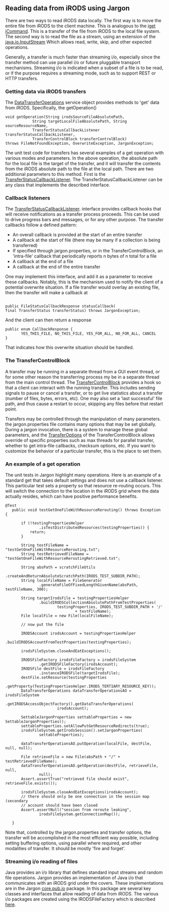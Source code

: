 ## Reading data from iRODS using Jargon

There are two ways to read iRODS data locally.  The first way is to move the entire file from iRODS to the client machine.
This is analogous to the [iget iCommand](https://docs.irods.org/master/icommands/user/#iget).  This is a transfer of the file from iRODS to the local
file system.  The second way is to read the file as a stream, using an extension of the [java.io.InputStream](https://docs.oracle.com/javase/7/docs/api/java/io/InputStream.html)
Which allows read, write, skip, and other expected operations.  

Generally, a transfer is much faster than streaming i/o, especially since the transfer method can use parallel i/o or
future pluggable transport mechanisms.  Streaming i/o is indicated when a subset of a file is to be read, or if the purpose requires
a streaming mode, such as to support REST or HTTP transfers.

### Getting data via iRODS transfers

The [DataTransferOperations](https://github.com/DICE-UNC/jargon/blob/master/jargon-core/src/main/java/org/irods/jargon/core/pub/DataTransferOperations.java) service 
object provides methods to 'get' data from iRODS. Specifically, the getOperation()

```
void getOperation(String irodsSourceFileAbsolutePath,
			String targetLocalFileAbsolutePath, String sourceResourceName,
			TransferStatusCallbackListener transferStatusCallbackListener,
			TransferControlBlock transferControlBlock)
throws FileNotFoundException, OverwriteException, JargonException;

```

The unit test code for transfers has several examples of a get operation with various modes and parameters.  In the above 
operation, the absolute path for the local file is the target of the transfer, and it will transfer the contents from the iRODS
absolute path to the file at the local path.  There are two additional parameters to this method.  First is the [TransferStatusCallbackListener](https://github.com/DICE-UNC/jargon/blob/master/jargon-core/src/main/java/org/irods/jargon/core/transfer/TransferStatusCallbackListener.java).
The TransferStatusCallbackListener can be any class that implements the described interface. 

 
### Callback listeners
 
The [TransferStatusCallbackListener](https://github.com/DICE-UNC/jargon/blob/master/jargon-core/src/main/java/org/irods/jargon/core/transfer/TransferStatusCallbackListener.java). 
interface provides callback hooks that will receive notifications as a transfer process proceeds.  This can be used to drive progress 
bars and messages, or for any other purpose.  The transfer callbacks follow a defined pattern:

* An overall callback is provided at the start of an entire transfer
* A callback at the start of file (there may be many if a collection is being transferred)
* If specified through jargon.properties, or in the TransferControlBlock, an 'intra-file' callback that periodically reports
n bytes of n total for a file
* A callback at the end of a file
* A callback at the end of the entire transfer

One may implement this interface, and add it as a parameter to receive these callbacks.  Notably, this is the mechanism used
to notify the client of a potential overwrite situation.  If a file transfer would overlay an existing file, then the transfer
 will make a callback at 
 
 ```
 
 public FileStatusCallbackResponse statusCallback(
 final TransferStatus transferStatus) throws JargonException;
 
 ```
 
 And the client can then return a response
 
 ```
 public enum CallbackResponse {
 		YES_THIS_FILE, NO_THIS_FILE, YES_FOR_ALL, NO_FOR_ALL, CANCEL
 }
 
 ```
 
 That indicates how this overwrite situation should be handled.
 
### The TransferControlBlock
 
A transfer may be running in a separate thread from a GUI event thread, or for some other reason the transferring process my be 
 in a separate thread from the main control thread.  The [TransferControlBlock](https://github.com/DICE-UNC/jargon/blob/master/jargon-core/src/main/java/org/irods/jargon/core/transfer/TransferControlBlock.java)
 provides a hook so that a client can interact with the running transfer.  This includes sending signals to pause or 
 cancel a transfer, or to get live statistics about a transfer (number of files, bytes, errors, etc).  One may also set a 'last successful'
 file path, and thus cause a restart to occur, skipping any files before that restart point.  
 
 Transfers may be controlled through the manipulation of many parameters.  the jargon.properties file contains many options
 that may be set globally.  During a jargon invocation, there is a system to manage these global parameters, and the [TransferOptions](https://github.com/DICE-UNC/jargon/blob/master/jargon-core/src/main/java/org/irods/jargon/core/packinstr/TransferOptions.java)
 of the TransferControlBlock allows override of specific properties such as max threads for parallel transfer, whether to get intra-file callbacks, checksum options, etc.  If you want
 to customize the behavior of a particular transfer, this is the place to set them.
 
 ### An example of a get operation
 
 The unit tests in Jargon highlight many operations.  Here is an example of a standard get that takes default settings and does not use a callback listener.  This particular test sets a property so
 that resource re-routing occurs.  This will switch the connection to the location in the iRODS grid where the data actually resides,
 which can have positive performance benefits.
 
 ```
 @Test
 	public void testGetOneFileWithResourceRerouting() throws Exception {
 
 		if (!testingPropertiesHelper
 				.isTestDistributedResources(testingProperties)) {
 			return;
 		}
 
 		String testFileName = "testGetOneFileWithResourceRerouting.txt";
 		String testRetrievedFileName = "testGetOneFileWithResourceReroutingRetrieved.txt";
 
 		String absPath = scratchFileUtils
 				.createAndReturnAbsoluteScratchPath(IRODS_TEST_SUBDIR_PATH);
 		String localFileName = FileGenerator
 				.generateFileOfFixedLengthGivenName(absPath, testFileName, 300);
 
 		String targetIrodsFile = testingPropertiesHelper
 				.buildIRODSCollectionAbsolutePathFromTestProperties(
 						testingProperties, IRODS_TEST_SUBDIR_PATH + '/'
 								+ testFileName);
 		File localFile = new File(localFileName);
 
 		// now put the file
 
 		IRODSAccount irodsAccount = testingPropertiesHelper
 				.buildIRODSAccountFromTestProperties(testingProperties);
 
 		irodsFileSystem.closeAndEatExceptions();
 
 		IRODSFileFactory irodsFileFactory = irodsFileSystem
 				.getIRODSFileFactory(irodsAccount);
 		IRODSFile destFile = irodsFileFactory
 				.instanceIRODSFile(targetIrodsFile);
 		destFile.setResource(testingProperties
 				.getProperty(TestingPropertiesHelper.IRODS_TERTIARY_RESOURCE_KEY));
 		DataTransferOperations dataTransferOperationsAO = irodsFileSystem
 				.getIRODSAccessObjectFactory().getDataTransferOperations(
 						irodsAccount);
 
 		SettableJargonProperties settableProperties = new SettableJargonProperties();
 		settableProperties.setAllowPutGetResourceRedirects(true);
 		irodsFileSystem.getIrodsSession().setJargonProperties(
 				settableProperties);
 
 		dataTransferOperationsAO.putOperation(localFile, destFile, null, null);
 
 		File retrieveFile = new File(absPath + "/" + testRetrievedFileName);
 		dataTransferOperationsAO.getOperation(destFile, retrieveFile, null,
 				null);
 		Assert.assertTrue("retrieved file should exist", retrieveFile.exists());
 
 		irodsFileSystem.closeAndEatExceptions(irodsAccount);
 		// there should only be one connection in the session map (secondary
 		// account should have been closed
 		Assert.assertNull("session from reroute leaking",
 				irodsFileSystem.getConnectionMap());
 
 	}
 
 ```
 
Note that, controlled by the jargon.properties and transfer options, the transfer will be accomplished in the most efficient
way possible, including setting buffering options, using parallel where required, and other modalities of transfer. It should
be mostly 'fire and forget'.

### Streaming i/o reading of files

Java provides an i/o library that defines standard input streams and random file operations.  Jargon provides an implementation
of Java i/o that communicates with an iRODS grid under the covers.  These implementations are in the Jargon [core.pub.io](https://github.com/DICE-UNC/jargon/tree/master/jargon-core/src/main/java/org/irods/jargon/core/pub/io)
package.  In this package are several key classes and interfaces that allow reading of data from iRODS.  The various i/o packages are created using the IRODSFileFactory which is described [here](irodsfilefactory.md).



































